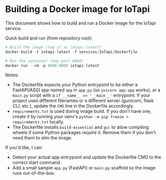 # Building a Docker image for IoTapi

This document shows how to build and run a Docker image for the IoTapi service.

Quick build and run (from repository root):

```powershell
# Build the image (tag it as iotapi:latest)
docker build -t iotapi:latest -f services/IoTapi/Dockerfile .

# Run the container (map port 8000)
docker run --rm -p 8000:8000 iotapi:latest
```

Notes:
- The Dockerfile expects your Python entrypoint to be either a FastAPI/ASGI app named `app` in `app.py` (so `uvicorn app:app` works), or a `main.py` script with a `if __name__ == '__main__'` entrypoint. If your project uses different filenames or a different server (gunicorn, flask CLI, etc.), update the `CMD` line in the Dockerfile accordingly.
- `requirements.txt` is used during image build. If you don't have one, create it by running your venv's `python -m pip freeze > requirements.txt` locally.
- The Dockerfile installs `build-essential` and `gcc` to allow compiling wheels if some Python packages require it. Remove them if you don't need them to slim the image.

If you'd like, I can:
- Detect your actual app entrypoint and update the Dockerfile CMD to the correct start command.
- Add a small sample `app.py` (FastAPI) or `main.py` scaffold so the image runs out-of-the-box.
